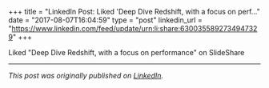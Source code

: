+++
title = "LinkedIn Post: Liked 'Deep Dive Redshift, with a focus on perf..."
date = "2017-08-07T16:04:59"
type = "post"
linkedin_url = "https://www.linkedin.com/feed/update/urn:li:share:6300355892734947329"
+++

Liked "Deep Dive Redshift, with a focus on performance" on SlideShare

---

*This post was originally published on [LinkedIn](https://www.linkedin.com/in/adrianmoreno/recent-activity/all/).*